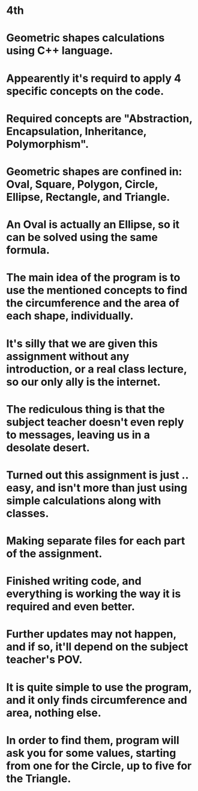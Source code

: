 # 4th

# Geometric shapes calculations using C++ language.
# Appearently it's requird to apply 4 specific concepts on the code.
# Required concepts are "Abstraction, Encapsulation, Inheritance, Polymorphism".
# Geometric shapes are confined in: Oval, Square, Polygon, Circle, Ellipse, Rectangle, and Triangle.
# An Oval is actually an Ellipse, so it can be solved using the same formula.
# The main idea of the program is to use the mentioned concepts to find the circumference and the area of each shape, individually.
# It's silly that we are given this assignment without any introduction, or a real class lecture, so our only ally is the internet.
# The rediculous thing is that the subject teacher doesn't even reply to messages, leaving us in a desolate desert.
# Turned out this assignment is just .. easy, and isn't more than just using simple calculations along with classes.
# Making separate files for each part of the assignment.
# Finished writing code, and everything is working the way it is required and even better.
# Further updates may not happen, and if so, it'll depend on the subject teacher's POV.
# It is quite simple to use the program, and it only finds circumference and area, nothing else.
# In order to find them, program will ask you for some values, starting from one for the Circle, up to five for the Triangle.
